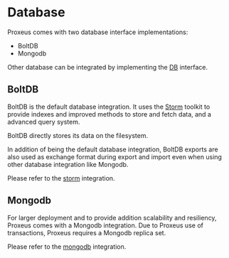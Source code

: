 # Database

Proxeus comes with two database interface implementations:
* BoltDB
* Mongodb

Other database can be integrated by implementing the [DB](https://github.com/ProxeusApp/proxeus-core/blob/master/storage/database/db/interface.go) interface.

## BoltDB

BoltDB is the default database integration.  It uses the [Storm](https://github.com/asdine/storm) toolkit to provide indexes and improved methods 
to store and fetch data, and a advanced query system.

BoltDB directly stores its data on the filesystem.

In addition of being the default database integration, BoltDB exports are also used as exchange format during export and import even when using other database 
integration like Mongodb.

Please refer to the [storm](https://github.com/ProxeusApp/proxeus-core/blob/master/storage/database/db/storm.go) integration.

## Mongodb

For larger deployment and to provide addition scalability and resiliency, Proxeus comes with a Mongodb integration.  Due to Proxeus use of transactions,
Proxeus requires a Mongodb replica set. 

Please refer to the [mongodb](https://github.com/ProxeusApp/proxeus-core/blob/master/storage/database/db/mongo.go) integration.
